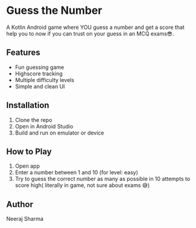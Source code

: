 # Guess the Number
A Kotlin Android game where YOU guess a number and get a score that help you to now if you can trust on your guess in an MCQ exams😎.
## Features
- Fun guessing game
- Highscore tracking
- Multiple difficulty levels
- Simple and clean UI
## Installation
1. Clone the repo
2. Open in Android Studio
3. Build and run on emulator or device
## How to Play
1. Open app
2. Enter a number between 1 and 10 (for level: easy)
3. Try to guess the correct number as many as possible in 10 attempts to score high( literally in game, not sure about exams 😅)
## Author
Neeraj Sharma

